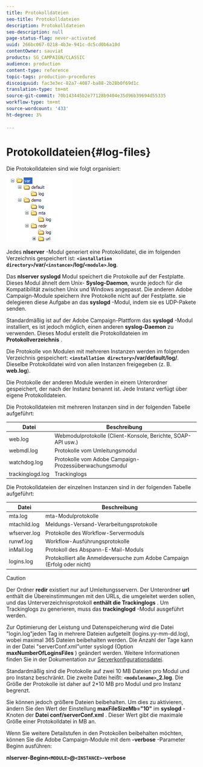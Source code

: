 ```yaml
---
title: Protokolldateien
seo-title: Protokolldateien
description: Protokolldateien
seo-description: null
page-status-flag: never-activated
uuid: 266bc067-0218-4b3e-941c-dc5cd0b6a10d
contentOwner: sauviat
products: SG_CAMPAIGN/CLASSIC
audience: production
content-type: reference
topic-tags: production-procedures
discoiquuid: fac3e3ec-82a7-4087-ba88-2b28b0f69d1c
translation-type: tm+mt
source-git-commit: 70b143445b2e77128b9404e35d96b39694d55335
workflow-type: tm+mt
source-wordcount: '433'
ht-degree: 3%

---
```



# Protokolldateien{#log-files}

Die Protokolldateien sind wie folgt organisiert:

![](assets/d_ncs_directory.png)

Jedes **nlserver** -Modul generiert eine Protokolldatei, die im folgenden Verzeichnis gespeichert ist: **`<installation directory>`/var/`<instance>`/log/`<module>`.log**.

Das **nlserver syslogd** Modul speichert die Protokolle auf der Festplatte. Dieses Modul ähnelt dem Unix- **Syslog-Daemon**, wurde jedoch für die Kompatibilität zwischen Unix und Windows angepasst. Die anderen Adobe Campaign-Module speichern ihre Protokolle nicht auf der Festplatte. sie delegieren diese Aufgabe an das **syslogd** -Modul, indem sie es UDP-Pakete senden.

Standardmäßig ist auf der Adobe Campaign-Plattform das **syslogd** -Modul installiert, es ist jedoch möglich, einen anderen **syslog-Daemon** zu verwenden. Dieses Modul erstellt die Protokolldateien im **Protokollverzeichnis** .

Die Protokolle von Modulen mit mehreren Instanzen werden im folgenden Verzeichnis gespeichert: **`<installation directory>`/var/default/log/**. Dieselbe Protokolldatei wird von allen Instanzen freigegeben (z. B. **web.log**).

Die Protokolle der anderen Module werden in einem Unterordner gespeichert, der nach der Instanz benannt ist. Jede Instanz verfügt über eigene Protokolldateien.

Die Protokolldateien mit mehreren Instanzen sind in der folgenden Tabelle aufgeführt:

| Datei | Beschreibung  |
|---|---|
| web.log | Webmodulprotokolle (Client-Konsole, Berichte, SOAP-API usw.) |
| webmdl.log | Protokolle vom Umleitungsmodul |
| watchdog.log | Protokolle vom Adobe Campaign-Prozessüberwachungsmodul |
| trackinglogd.log | Trackinglogs     |

Die Protokolldateien der einzelnen Instanzen sind in der folgenden Tabelle aufgeführt:

| Datei | Beschreibung  |
|---|---|
| mta.log | mta-Modulprotokolle |
| mtachild.log | Meldungs-Versand-Verarbeitungsprotokolle |
| wfserver.log | Protokolle des Workflow-Servermoduls |
| runwf.log | Workflow-Ausführungsprotokolle |
| inMail.log | Protokoll des Abspann-E-Mail-Moduls |
| logins.log | Protokolliert alle Anmeldeversuche zum Adobe Campaign (Erfolg oder nicht) |

>[!CAUTION]
>
>Der Ordner **redir** existiert nur auf Umleitungsservern. Der Unterordner **url** enthält die Übereinstimmungen mit den URLs, die umgeleitet werden sollen, und das Unterverzeichnisprotokoll **enthält die Trackinglogs** . Um Trackinglogs zu generieren, muss das **trackinglogd** -Modul ausgeführt werden.

Zur Optimierung der Leistung und Datenspeicherung wird die Datei &quot;login.log&quot;jeden Tag in mehrere Dateien aufgeteilt (logins.yy-mm-dd.log), wobei maximal 365 Dateien beibehalten werden. Die Anzahl der Tage kann in der Datei &quot;serverConf.xml&quot;unter syslogd (Option **maxNumberOfLoginsFiles** ) geändert werden. Weitere Informationen finden Sie in der Dokumentation zur [Serverkonfigurationsdatei](../../installation/using/the-server-configuration-file.md#syslogd).

Standardmäßig sind die Protokolle auf zwei 10 MB Dateien pro Modul und pro Instanz beschränkt. Die zweite Datei heißt: **`<modulename>`_2.log**. Die Größe der Protokolle ist daher auf 2*10 MB pro Modul und pro Instanz begrenzt.

Sie können jedoch größere Dateien beibehalten. Um dies zu aktivieren, ändern Sie den Wert der Einstellung **maxFileSizeMb=&quot;10&quot;** im **syslogd** -Knoten der **Datei conf/serverConf.xml** . Dieser Wert gibt die maximale Größe einer Protokolldatei in MB an.

Wenn Sie weitere Detailstufen in den Protokollen beibehalten möchten, können Sie die Adobe Campaign-Module mit dem **-verbose** -Parameter Beginn ausführen:

**nlserver-Beginn`<MODULE>`@`<INSTANCE>`-verbose**
